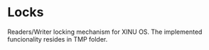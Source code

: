 # Locks
 Readers/Writer locking mechanism for XINU OS. The implemented funcionality resides in TMP folder.

